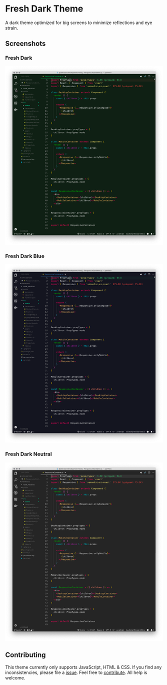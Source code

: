 
# Fresh Dark Theme

A dark theme optimized for big screens to minimize reflections and eye strain.

## Screenshots

### Fresh Dark
![screenshot](https://raw.githubusercontent.com/Kurkulis/fresh-dark/master/Screenshot_Fresh_Dark.png)


### Fresh Dark Blue
![screenshot](https://raw.githubusercontent.com/Kurkulis/fresh-dark/master/Screenshot_Fresh_Dark_Blue.png)


### Fresh Dark Neutral
![screenshot](https://raw.githubusercontent.com/Kurkulis/fresh-dark/master/Screenshot_Fresh_Dark_Neutral.png)

## Contributing

This theme currently only supports JavaScript, HTML & CSS. If you find any inconsistencies, please file a [issue](https://github.com/Kurkulis/fresh-dark/issues). Feel free to [contribute](https://github.com/Kurkulis/fresh-dark). All help is welcome.

